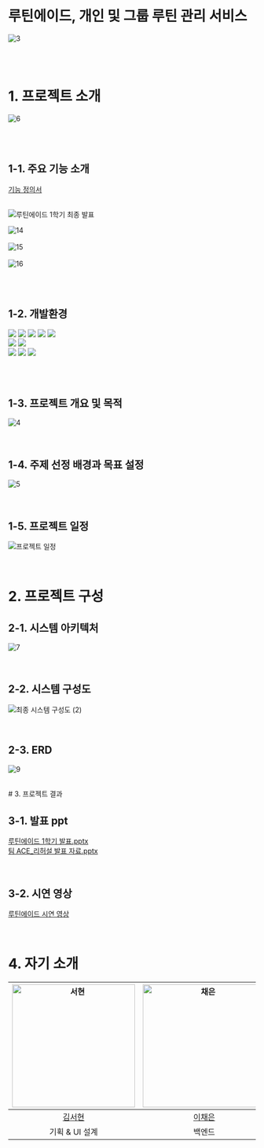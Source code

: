 # 루틴에이드, 개인 및 그룹 루틴 관리 서비스
![3](https://github.com/user-attachments/assets/9189ae11-fd2a-4f09-acb6-291c2834bbe8)
<br><br>

<br>

# 1. 프로젝트 소개
![6](https://github.com/user-attachments/assets/36d4b010-8721-4882-9f41-427544fea365)
<br><br>


<br>

## 1-1. 주요 기능 소개

[기능 정의서](https://docs.google.com/spreadsheets/d/1TlSROv1-MPHrnolNuq4_emAHv3lbYUyuy2SjSVsMH-U/edit?gid=0#gid=0)
<br><br>

![루틴에이드 1학기 최종 발표](https://github.com/user-attachments/assets/07f62718-cee4-40d3-9fe9-c8630c147f12)

![14](https://github.com/user-attachments/assets/d5f9c816-86a8-47da-a99a-5d5cadf33775) <br><br>
![15](https://github.com/user-attachments/assets/6e500e6e-e91d-4dbd-99bb-df678a6c2a43) <br><br>
![16](https://github.com/user-attachments/assets/06d8c90c-5478-484a-9ca5-d126f6f469da) <br><br>

<br>

## 1-2. 개발환경
<img src="https://img.shields.io/badge/java 17-007396?style=for-the-badge&logo=java&logoColor=white"> <img src="https://img.shields.io/badge/spring-6DB33F?style=for-the-badge&logo=spring&logoColor=white"> <img src="https://img.shields.io/badge/mysql-4479A1?style=for-the-badge&logo=mysql&logoColor=white"> <img src="https://img.shields.io/badge/AWS-%23FF9900.svg?style=for-the-badge&logo=amazon-aws&logoColor=white"> <img src="https://img.shields.io/badge/docker-%230db7ed.svg?style=for-the-badge&logo=docker&logoColor=white"><br>
<img src="https://img.shields.io/badge/dart-0175C2?style=for-the-badge&logo=dart&logoColor=white"/> <img src="https://img.shields.io/badge/flutter-02569B?style=for-the-badge&logo=flutter&logoColor=white"/> <br>
<img src="https://img.shields.io/badge/figma-F24E1E?style=for-the-badge&logo=figma&logoColor=white"/> <img src="https://img.shields.io/badge/github-181717?style=for-the-badge&logo=github&logoColor=white"/> <img src="https://img.shields.io/badge/notion-white?style=for-the-badge&logo=notion&logoColor=181717"/>

<br>
<br>


## 1-3. 프로젝트 개요 및 목적
![4](https://github.com/user-attachments/assets/693c0b8b-ba7e-4944-ac4c-4768aff8c00b)

<br>


## 1-4. 주제 선정 배경과 목표 설정
![5](https://github.com/user-attachments/assets/49883435-d67f-47db-a6e1-c3de95244885)

<br>

## 1-5. 프로젝트 일정
![프로젝트 일정](https://github.com/RoutineAde/.github/assets/109871579/4cc591cc-b70d-4117-a0fe-bdff71f5c32d)

<br>


# 2. 프로젝트 구성
## 2-1. 시스템 아키텍처
![7](https://github.com/user-attachments/assets/7d1ddbd9-9201-4cfc-91a5-a01cee350979)

<br>

## 2-2.  시스템 구성도
![최종 시스템 구성도 (2)](https://github.com/user-attachments/assets/24fd223c-4051-40fd-bb5d-660ba9390290)

<br>

## 2-3. ERD
![9](https://github.com/user-attachments/assets/9293c886-a5b8-4707-b8fb-98b92e317b24)

<br>
# 3. 프로젝트 결과

## 3-1. 발표 ppt
[루틴에이드 1학기 발표.pptx](https://github.com/user-attachments/files/15935400/1.pptx) <br>
[팀 ACE_리허설 발표 자료.pptx](https://github.com/user-attachments/files/17737300/ACE_.pptx)

<br>

## 3-2. 시연 영상
[루틴에이드 시연 영상](https://www.youtube.com/watch?v=O76uwMt1_LQ&t=1s)

<br>

# 4. 자기 소개

| <img width="250px" alt="서현" src="https://avatars.githubusercontent.com/u/118911251?v=4"> | <img width="250px" alt="채은" src="https://avatars.githubusercontent.com/u/109871579?v=4"> | <img width="250px" alt="가은" src="https://avatars.githubusercontent.com/u/127672696?v=4">  | <img width="250px" alt="윤정" src="https://avatars.githubusercontent.com/u/129257050?v=4"> |
|:----------------------------------------------------------------------------------------:|:-----------:|:------------------------------------:|:----------------------------------------------------------------------------------------:|
|                           [김서현](https://github.com/khoikangim)                           |     [이채은](https://github.com/ChaeAg)     | [박가은](https://github.com/gaeunpark7) |                           [이윤정](https://github.com/yjlee0321)                            |
|                                        기획 & UI 설계                                        |     백엔드     |                프론트엔드                 |                                          프론트엔드                                           |


